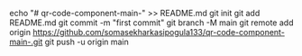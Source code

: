 echo "# qr-code-component-main-" >> README.md
git init
git add README.md
git commit -m "first commit"
git branch -M main
git remote add origin https://github.com/somasekharkasipogula133/qr-code-component-main-.git
git push -u origin main
